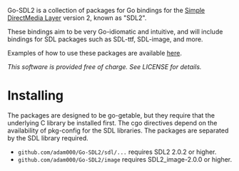 Go-SDL2 is a collection of packages for Go bindings for the
[Simple DirectMedia Layer](http://libsdl.org) version 2, known as "SDL2".

These bindings aim to be very Go-idiomatic and intuitive, and will include
bindings for SDL packages such as SDL-ttf, SDL-image, and more.

Examples of how to use these packages are available
[here](https://github.com/adam000/go-sdl-gl-examples).

*This software is provided free of charge. See LICENSE for details.*

# Installing

The packages are designed to be go-getable, but they require that the underlying
C library be installed first.  The cgo directives depend on the availability of
pkg-config for the SDL libraries.  The packages are separated by the SDL library
required.

* `github.com/adam000/Go-SDL2/sdl/...` requires SDL2 2.0.2 or higher.
* `github.com/adam000/Go-SDL2/image` requires SDL2\_image-2.0.0 or higher.
